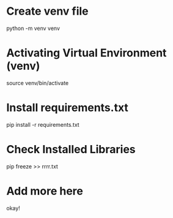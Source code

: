 # Create venv file
python -m venv venv


# Activating Virtual Environment (venv)
source venv/bin/activate



# Install requirements.txt
pip install -r requirements.txt



# Check Installed Libraries
pip freeze >> rrrr.txt


# Add more here
okay!